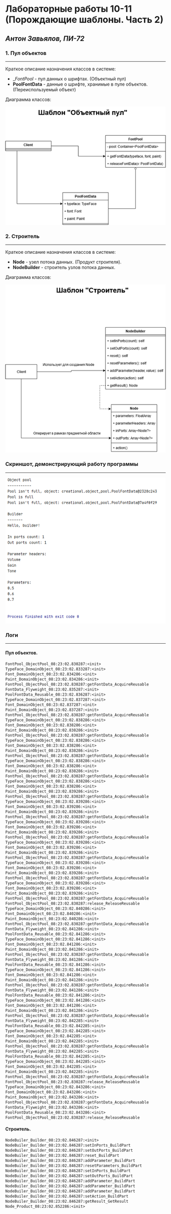 Лабораторные работы 10-11 (Порождающие шаблоны. Часть 2)
=====================
_Антон Завьялов, ПИ-72_
-----------------------

### 1. Пул объектов
--------------------
Краткое описание назначения классов в системе:
* __FontPool_ - пул данных о шрифтах. (Объектный пул)
* __PoolFontData__ - данные о шрифте, хранимые в пуле объектов. (Переиспользуемый объект)

Диаграмма классов:

![Object Pool](https://raw.githubusercontent.com/andiogenes/patterns/media/creational-2/object_pool.png)

### 2. Строитель
--------------------
Краткое описание назначения классов в системе:
* __Node__ - узел потока данных. (Продукт строителя).
* __NodeBuilder__ - строитель узлов потока данных.

Диаграмма классов:

![Builder](https://raw.githubusercontent.com/andiogenes/patterns/media/creational-2/builder.png)


### __Скриншот, демонстрирующий работу программы__
--------------------------------------------------
![Screenshot](https://raw.githubusercontent.com/andiogenes/patterns/media/creational-2/screen.png)

### __Логи__
------------
#### Пул объектов.
```
FontPool_ObjectPool_08:23:02.830287:<init>
TypeFace_DomainObject_08:23:02.833287:<init>
Font_DomainObject_08:23:02.834286:<init>
Paint_DomainObject_08:23:02.834286:<init>
FontPool_ObjectPool_08:23:02.830287:getFontData_AcquireReusable
FontData_Flyweight_08:23:02.835287:<init>
PoolFontData_Reusable_08:23:02.836287:<init>
TypeFace_DomainObject_08:23:02.837287:<init>
Font_DomainObject_08:23:02.837287:<init>
Paint_DomainObject_08:23:02.837287:<init>
FontPool_ObjectPool_08:23:02.830287:getFontData_AcquireReusable
TypeFace_DomainObject_08:23:02.838286:<init>
Font_DomainObject_08:23:02.838286:<init>
Paint_DomainObject_08:23:02.838286:<init>
FontPool_ObjectPool_08:23:02.830287:getFontData_AcquireReusable
TypeFace_DomainObject_08:23:02.838286:<init>
Font_DomainObject_08:23:02.838286:<init>
Paint_DomainObject_08:23:02.838286:<init>
FontPool_ObjectPool_08:23:02.830287:getFontData_AcquireReusable
TypeFace_DomainObject_08:23:02.838286:<init>
Font_DomainObject_08:23:02.838286:<init>
Paint_DomainObject_08:23:02.838286:<init>
FontPool_ObjectPool_08:23:02.830287:getFontData_AcquireReusable
TypeFace_DomainObject_08:23:02.838286:<init>
Font_DomainObject_08:23:02.838286:<init>
Paint_DomainObject_08:23:02.839286:<init>
FontPool_ObjectPool_08:23:02.830287:getFontData_AcquireReusable
TypeFace_DomainObject_08:23:02.839286:<init>
Font_DomainObject_08:23:02.839286:<init>
Paint_DomainObject_08:23:02.839286:<init>
FontPool_ObjectPool_08:23:02.830287:getFontData_AcquireReusable
TypeFace_DomainObject_08:23:02.839286:<init>
Font_DomainObject_08:23:02.839286:<init>
Paint_DomainObject_08:23:02.839286:<init>
FontPool_ObjectPool_08:23:02.830287:getFontData_AcquireReusable
TypeFace_DomainObject_08:23:02.839286:<init>
Font_DomainObject_08:23:02.839286:<init>
Paint_DomainObject_08:23:02.839286:<init>
FontPool_ObjectPool_08:23:02.830287:getFontData_AcquireReusable
TypeFace_DomainObject_08:23:02.839286:<init>
Font_DomainObject_08:23:02.839286:<init>
Paint_DomainObject_08:23:02.839286:<init>
FontPool_ObjectPool_08:23:02.830287:getFontData_AcquireReusable
TypeFace_DomainObject_08:23:02.839286:<init>
Font_DomainObject_08:23:02.839286:<init>
Paint_DomainObject_08:23:02.839286:<init>
FontPool_ObjectPool_08:23:02.830287:getFontData_AcquireReusable
FontPool_ObjectPool_08:23:02.830287:release_ReleaseReusable
TypeFace_DomainObject_08:23:02.840286:<init>
Font_DomainObject_08:23:02.840286:<init>
Paint_DomainObject_08:23:02.840286:<init>
FontPool_ObjectPool_08:23:02.830287:getFontData_AcquireReusable
FontData_Flyweight_08:23:02.841286:<init>
PoolFontData_Reusable_08:23:02.841286:<init>
TypeFace_DomainObject_08:23:02.841286:<init>
Font_DomainObject_08:23:02.841286:<init>
Paint_DomainObject_08:23:02.841286:<init>
FontPool_ObjectPool_08:23:02.830287:getFontData_AcquireReusable
FontData_Flyweight_08:23:02.841286:<init>
PoolFontData_Reusable_08:23:02.841286:<init>
TypeFace_DomainObject_08:23:02.841286:<init>
Font_DomainObject_08:23:02.841286:<init>
Paint_DomainObject_08:23:02.841286:<init>
FontPool_ObjectPool_08:23:02.830287:getFontData_AcquireReusable
FontData_Flyweight_08:23:02.841286:<init>
PoolFontData_Reusable_08:23:02.841286:<init>
TypeFace_DomainObject_08:23:02.841286:<init>
Font_DomainObject_08:23:02.841286:<init>
Paint_DomainObject_08:23:02.841286:<init>
FontPool_ObjectPool_08:23:02.830287:getFontData_AcquireReusable
FontData_Flyweight_08:23:02.842285:<init>
PoolFontData_Reusable_08:23:02.842285:<init>
TypeFace_DomainObject_08:23:02.842285:<init>
Font_DomainObject_08:23:02.842285:<init>
Paint_DomainObject_08:23:02.842285:<init>
FontPool_ObjectPool_08:23:02.830287:getFontData_AcquireReusable
FontData_Flyweight_08:23:02.842285:<init>
PoolFontData_Reusable_08:23:02.842285:<init>
TypeFace_DomainObject_08:23:02.842285:<init>
Font_DomainObject_08:23:02.842285:<init>
Paint_DomainObject_08:23:02.842285:<init>
FontPool_ObjectPool_08:23:02.830287:getFontData_AcquireReusable
FontPool_ObjectPool_08:23:02.830287:release_ReleaseReusable
TypeFace_DomainObject_08:23:02.843286:<init>
Font_DomainObject_08:23:02.843286:<init>
Paint_DomainObject_08:23:02.843286:<init>
FontPool_ObjectPool_08:23:02.830287:getFontData_AcquireReusable
FontData_Flyweight_08:23:02.843286:<init>
PoolFontData_Reusable_08:23:02.843286:<init>
FontPool_ObjectPool_08:23:02.830287:release_ReleaseReusable
```

#### Строитель.
```
NodeBuiler_Builder_08:23:02.846287:<init>
NodeBuiler_Builder_08:23:02.846287:setInPorts_BuildPart
NodeBuiler_Builder_08:23:02.846287:setOutPorts_BuildPart
NodeBuiler_Builder_08:23:02.846287:reset_BuildPart
NodeBuiler_Builder_08:23:02.846287:addParameter_BuildPart
NodeBuiler_Builder_08:23:02.846287:resetParameters_BuildPart
NodeBuiler_Builder_08:23:02.846287:setInPorts_BuildPart
NodeBuiler_Builder_08:23:02.846287:setOutPorts_BuildPart
NodeBuiler_Builder_08:23:02.846287:addParameter_BuildPart
NodeBuiler_Builder_08:23:02.846287:addParameter_BuildPart
NodeBuiler_Builder_08:23:02.846287:addParameter_BuildPart
NodeBuiler_Builder_08:23:02.846287:setAction_BuildPart
NodeBuiler_Builder_08:23:02.846287:getResult_GetResult
Node_Product_08:23:02.852286:<init>
```